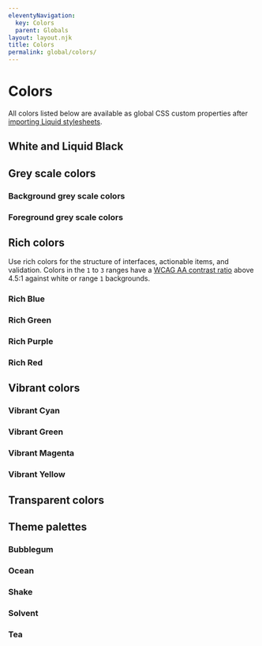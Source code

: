 ```yaml
---
eleventyNavigation:
  key: Colors
  parent: Globals
layout: layout.njk
title: Colors
permalink: global/colors/
---
```


# Colors

All colors listed below are available as global CSS custom properties after [importing Liquid stylesheets](introduction/getting-started/#import-stylesheets).

## White and Liquid Black

<docs-color var="--ld-col-wht"></docs-color>
<docs-color var="--ld-col-rblck-default"></docs-color>

## Grey scale colors

### Background grey scale colors

<docs-color var="--ld-col-bg-lg"></docs-color>
<docs-color var="--ld-col-bg-g"></docs-color>

### Foreground grey scale colors

<docs-color var="--ld-col-rblck1"></docs-color>
<docs-color var="--ld-col-rblck2"></docs-color>
<docs-color var="--ld-col-rblck3"></docs-color>
<docs-color var="--ld-col-rblck4"></docs-color>
<docs-color var="--ld-col-rblck5"></docs-color>

## Rich colors

Use rich colors for the structure of interfaces, actionable items, and validation. Colors in the `1` to `3` ranges have a [WCAG AA contrast ratio](https://www.w3.org/TR/UNDERSTANDING-WCAG20/visual-audio-contrast-contrast.html) above 4.5:1 against white or range `1` backgrounds.

### Rich Blue

<docs-color var="--ld-col-rb1"></docs-color>
<docs-color var="--ld-col-rb2"></docs-color>
<docs-color var="--ld-col-rb3"></docs-color>
<docs-color var="--ld-col-rb4"></docs-color>
<docs-color var="--ld-col-rb5"></docs-color>
<docs-color var="--ld-col-rb55"></docs-color>
<docs-color var="--ld-col-rb6"></docs-color>

### Rich Green

<docs-color var="--ld-col-rg1"></docs-color>
<docs-color var="--ld-col-rg2"></docs-color>
<docs-color var="--ld-col-rg3"></docs-color>
<docs-color var="--ld-col-rg4"></docs-color>
<docs-color var="--ld-col-rg5"></docs-color>
<docs-color var="--ld-col-rg6"></docs-color>

### Rich Purple

<docs-color var="--ld-col-rp1"></docs-color>
<docs-color var="--ld-col-rp2"></docs-color>
<docs-color var="--ld-col-rp3"></docs-color>
<docs-color var="--ld-col-rp4"></docs-color>
<docs-color var="--ld-col-rp5"></docs-color>
<docs-color var="--ld-col-rp55"></docs-color>
<docs-color var="--ld-col-rp6"></docs-color>

### Rich Red

<docs-color var="--ld-col-rr1"></docs-color>
<docs-color var="--ld-col-rr2"></docs-color>
<docs-color var="--ld-col-rr3"></docs-color>
<docs-color var="--ld-col-rr4"></docs-color>
<docs-color var="--ld-col-rr5"></docs-color>
<docs-color var="--ld-col-rr6"></docs-color>

## Vibrant colors

### Vibrant Cyan

<docs-color var="--ld-col-vc1"></docs-color>
<docs-color var="--ld-col-vc2"></docs-color>
<docs-color var="--ld-col-vc3"></docs-color>
<docs-color var="--ld-col-vc4"></docs-color>
<docs-color var="--ld-col-vc5"></docs-color>
<docs-color var="--ld-col-vc6"></docs-color>

### Vibrant Green

<docs-color var="--ld-col-vg1"></docs-color>
<docs-color var="--ld-col-vg2"></docs-color>
<docs-color var="--ld-col-vg3"></docs-color>
<docs-color var="--ld-col-vg4"></docs-color>
<docs-color var="--ld-col-vg5"></docs-color>
<docs-color var="--ld-col-vg6"></docs-color>

### Vibrant Magenta

<docs-color var="--ld-col-vm1"></docs-color>
<docs-color var="--ld-col-vm2"></docs-color>
<docs-color var="--ld-col-vm3"></docs-color>
<docs-color var="--ld-col-vm4"></docs-color>
<docs-color var="--ld-col-vm5"></docs-color>
<docs-color var="--ld-col-vm6"></docs-color>

### Vibrant Yellow

<docs-color var="--ld-col-vy1"></docs-color>
<docs-color var="--ld-col-vy2"></docs-color>
<docs-color var="--ld-col-vy3"></docs-color>
<docs-color var="--ld-col-vy4"></docs-color>
<docs-color var="--ld-col-vy5"></docs-color>
<docs-color var="--ld-col-vy6"></docs-color>

## Transparent colors

<docs-color is-transparent var="--ld-col-rblck-a01"></docs-color>
<docs-color is-transparent var="--ld-col-rblck-a02"></docs-color>
<docs-color is-transparent var="--ld-col-rb-a01"></docs-color>
<docs-color is-transparent var="--ld-col-rb-a02"></docs-color>
<docs-color is-transparent var="--ld-col-rg-a01"></docs-color>
<docs-color is-transparent var="--ld-col-rg-a02"></docs-color>
<docs-color is-transparent var="--ld-col-rp-a01"></docs-color>
<docs-color is-transparent var="--ld-col-rp-a02"></docs-color>
<docs-color is-transparent var="--ld-col-rr-a01"></docs-color>
<docs-color is-transparent var="--ld-col-rr-a02"></docs-color>
<docs-color is-transparent var="--ld-col-vc-a01"></docs-color>
<docs-color is-transparent var="--ld-col-vc-a02"></docs-color>
<docs-color is-transparent var="--ld-col-vg-a01"></docs-color>
<docs-color is-transparent var="--ld-col-vg-a02"></docs-color>
<docs-color is-transparent var="--ld-col-vm-a01"></docs-color>
<docs-color is-transparent var="--ld-col-vm-a02"></docs-color>
<docs-color is-transparent var="--ld-col-vy-a01"></docs-color>
<docs-color is-transparent var="--ld-col-vy-a02"></docs-color>

## Theme palettes

### Bubblegum

<docs-color var="--ld-thm-bubblegum-accent"></docs-color>
<docs-color var="--ld-thm-bubblegum-bg-primary"></docs-color>
<docs-color var="--ld-thm-bubblegum-bg-secondary"></docs-color>
<docs-color var="--ld-thm-bubblegum-highlight"></docs-color>

### Ocean

<docs-color var="--ld-thm-ocean-accent"></docs-color>
<docs-color var="--ld-thm-ocean-bg-primary"></docs-color>
<docs-color var="--ld-thm-ocean-bg-secondary"></docs-color>
<docs-color var="--ld-thm-ocean-highlight"></docs-color>

### Shake

<docs-color var="--ld-thm-shake-accent"></docs-color>
<docs-color var="--ld-thm-shake-bg-primary"></docs-color>
<docs-color var="--ld-thm-shake-bg-secondary"></docs-color>
<docs-color var="--ld-thm-shake-highlight"></docs-color>

### Solvent

<docs-color var="--ld-thm-solvent-accent"></docs-color>
<docs-color var="--ld-thm-solvent-bg-primary"></docs-color>
<docs-color var="--ld-thm-solvent-bg-secondary"></docs-color>
<docs-color var="--ld-thm-solvent-highlight"></docs-color>

### Tea

<docs-color var="--ld-thm-tea-accent"></docs-color>
<docs-color var="--ld-thm-tea-bg-primary"></docs-color>
<docs-color var="--ld-thm-tea-bg-secondary"></docs-color>
<docs-color var="--ld-thm-tea-highlight"></docs-color>